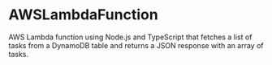 # AWSLambdaFunction
AWS Lambda function using Node.js and TypeScript that fetches a list of tasks from a DynamoDB table and returns a JSON response with an array of tasks.
